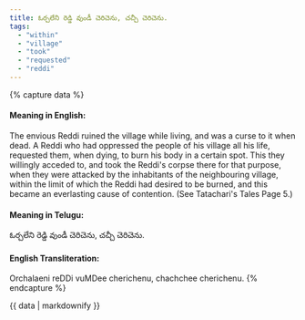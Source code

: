 ```yaml
---
title: ఓర్చలేని రెడ్డి వుండీ చెరిచెను, చచ్చీ చెరిచెను.
tags:
  - "within"
  - "village"
  - "took"
  - "requested"
  - "reddi"
---
```


{% capture data %}
#### Meaning in English:
The envious Reddi ruined the village while living, and was a curse to it when dead.
A Reddi who had oppressed the people of his village all his life, requested them, when dying, to burn his body in a certain spot. This they willingly acceded to, and took the Reddi's corpse there for that purpose, when they were attacked by the inhabitants of the neighbouring village, within the limit of which the Reddi had desired to be burned, and this became an everlasting cause of contention. (See Tatachari's Tales Page 5.)

#### Meaning in Telugu:
ఓర్చలేని రెడ్డి వుండీ చెరిచెను, చచ్చీ చెరిచెను.

#### English Transliteration:
Orchalaeni reDDi vuMDee cherichenu, chachchee cherichenu.
{% endcapture %}

<div class="notice">{{ data | markdownify }}</div>

